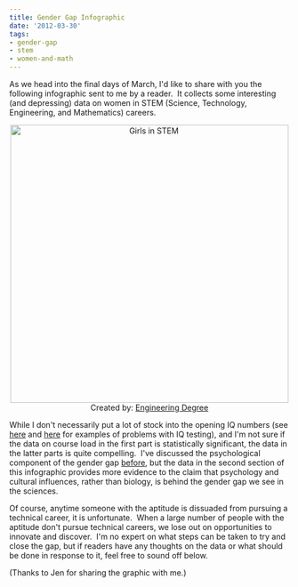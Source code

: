 ```yaml
---
title: Gender Gap Infographic
date: '2012-03-30'
tags:
- gender-gap
- stem
- women-and-math
---
```


<p style="text-align: left;">As we head into the final days of March, I'd like to share with you the following infographic sent to me by a reader.  It collects some interesting (and depressing) data on women in STEM (Science, Technology, Engineering, and Mathematics) careers.</p>
<p style="text-align: center;"><a href="http://www.engineeringdegree.net/girls-in-stem/"><img class="aligncenter" src="http://images.engineeringdegree.net.s3.amazonaws.com/girls-in-stem.jpg" alt="Girls in STEM" width="500" border="0" /></a>
Created by: <a href="http://www.engineeringdegree.net/">Engineering Degree</a></p>
<p style="text-align: left;">While I don't necessarily put a lot of stock into the opening IQ numbers (see <a href="http://webspace.ship.edu/cgboer/intelligence.html">here</a> and <a href="http://www.livestrong.com/article/171177-problems-with-iq-tests/">here</a> for examples of problems with IQ testing), and I'm not sure if the data on course load in the first part is statistically significant, the data in the latter parts is quite compelling.  I've discussed the psychological component of the gender gap <a href="http://www.mathgoespop.com/2010/02/gender-gap-genesis.html">before</a>, but the data in the second section of this infographic provides more evidence to the claim that psychology and cultural influences, rather than biology, is behind the gender gap we see in the sciences.</p>
<p style="text-align: left;">Of course, anytime someone with the aptitude is dissuaded from pursuing a technical career, it is unfortunate.  When a large number of people with the aptitude don't pursue technical careers, we lose out on opportunities to innovate and discover.  I'm no expert on what steps can be taken to try and close the gap, but if readers have any thoughts on the data or what should be done in response to it, feel free to sound off below.</p>
<p style="text-align: left;">(Thanks to Jen for sharing the graphic with me.)</p>
